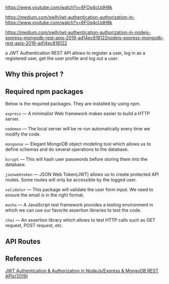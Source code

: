 https://www.youtube.com/watch?v=6FOq4cUdH8k

https://medium.com/swlh/jwt-authentication-authorization-in-https://www.youtube.com/watch?v=6FOq4cUdH8k

https://medium.com/swlh/jwt-authentication-authorization-in-nodejs-express-mongodb-rest-apis-2019-ad14ec818122nodejs-express-mongodb-rest-apis-2019-ad14ec818122

a JWT Authentication REST API allows to register a user, log in as a registered user, get the user profile and log out a user.

## Why this project ?

## Required npm packages

Below is the required packages. They are installed by using npm.

`express` — A minimalist Web framework makes easier to build a HTTP server.

`nodemon` — The local server will be re-run automatically every time we modify the code.

`mongoose` — Elegant MongoDB object modeling tool which allows us to define schemas and do several operations to the database.

`bcrypt` — This will hash user passwords before storing them into the database.

`jsonwebtoken` — JSON Web Token(JWT) allows us to create protected API routes. Some routes will only be accessible by the logged user.

`validator` — This package will validate the user form input. We need to ensure the email is in the right format.

`mosha` — A JavaScript test framework provides a testing environment in which we can use our favorite assertion libraries to test the code.

`chai` — An assertion library which allows to test HTTP calls such as GET request, POST request, etc.

## API Routes

## References

[JWT Authentication & Authorization in NodeJs/Express & MongoDB REST APIs(2019)](https://medium.com/swlh/jwt-authentication-authorization-in-nodejs-express-mongodb-rest-apis-2019-ad14ec818122)
